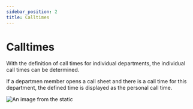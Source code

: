 ```yaml
---
sidebar_position: 2
title: Calltimes
---
```


# Calltimes

With the definition of call times for individual departments, the individual call times can be determined.

If a departmen member opens a call sheet and there is a call time for this department, the defined time is displayed as the personal call time.

![An image from the static](/img/calltimes_overview.png)
